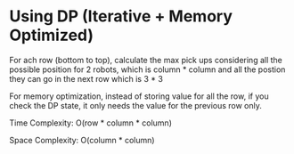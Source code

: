 # Using DP (Iterative + Memory Optimized)

For ach row (bottom to top), calculate the max pick ups considering all the possible position for 2 robots, which is column \* column and all the postion they can go in the next row which is 3 \* 3

For memory optimization, instead of storing value for all the row, if you check the DP state, it only needs the value for the previous row only.

Time Complexity: O(row \* column \* column)

Space Complexity: O(column \* column)
